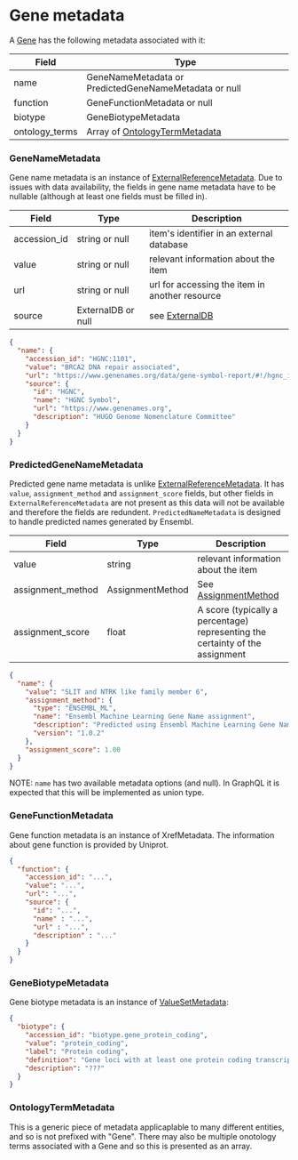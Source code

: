 # Gene metadata

A [Gene](./gene.md) has the following metadata associated with it:

| Field          | Type                                                       |
|----------------|------------------------------------------------------------|
| name           | GeneNameMetadata or PredictedGeneNameMetadata or null      |
| function       | GeneFunctionMetadata or null                               |
| biotype        | GeneBiotypeMetadata                                        |
| ontology_terms | Array of [OntologyTermMetadata](./generic_metadata.md)     |


### GeneNameMetadata
Gene name metadata is an instance of [ExternalReferenceMetadata](./metadata.md). Due to issues with data availability, the fields in gene name metadata have to be nullable (although at least one fields must be filled in).

| Field          | Type                 | Description                                     |
|----------------|----------------------|-------------------------------------------------|
| accession_id   | string or null       | item's identifier in an external database       |
| value          | string or null       | relevant information about the item             |
| url            | string or null       | url for accessing the item in another resource  |
| source         | ExternalDB or null   | see [ExternalDB](./external_db.md)              |


```json
{
  "name": {
    "accession_id": "HGNC:1101",
    "value": "BRCA2 DNA repair associated",
    "url": "https://www.genenames.org/data/gene-symbol-report/#!/hgnc_id/HGNC:1101",
    "source": {
      "id": "HGNC",
      "name": "HGNC Symbol",
      "url": "https://www.genenames.org",
      "description": "HUGO Genome Nomenclature Committee"
    }
  }
}
```

### PredictedGeneNameMetadata
Predicted gene name metadata is unlike [ExternalReferenceMetadata](./metadata.md). It has `value`, `assignment_method` and `assignment_score` fields, but other fields in `ExternalReferenceMetadata` are not present as this data will not be available and therefore the fields are redundent. `PredictedNameMetadata` is designed to handle predicted names generated by Ensembl.

| Field             | Type              | Description                                                                     |
|-------------------|-------------------|---------------------------------------------------------------------------------|
| value             | string            | relevant information about the item                                             |
| assignment_method | AssignmentMethod  | See [AssignmentMethod](./assignment_method.md)                                  |
| assignment_score  | float             | A score (typically a percentage) representing the certainty of the assignment   |

```json
{
  "name": {
    "value": "SLIT and NTRK like family member 6",
    "assignment_method": {
      "type": "ENSEMBL_ML",
      "name": "Ensembl Machine Learning Gene Name assignment",
      "description": "Predicted using Ensembl Machine Learning Gene Name assignment method",
      "version": "1.0.2"
    },
    "assignment_score": 1.00
  }
}
```


NOTE: `name` has two available metadata options (and null).  In GraphQL it is expected that this will be implemented as union type.


### GeneFunctionMetadata
Gene function metadata is an instance of XrefMetadata. The information about gene function is provided by Uniprot.

```json
{
  "function": {
    "accession_id": "...",
    "value": "...",
    "url": "...",
    "source": {
      "id": "...",
      "name" : "...",
      "url" : "...",
      "description" : "..."
    }
  }
}
```

### GeneBiotypeMetadata
Gene biotype metadata is an instance of [ValueSetMetadata](./metadata.md):

```json
{
  "biotype": {
    "accession_id": "biotype.gene_protein_coding",
    "value": "protein_coding",
    "label": "Protein coding",
    "definition": "Gene loci with at least one protein coding transcript.",
    "description": "???"
  }
}
```
### OntologyTermMetadata
This is a generic piece of metadata applicaplable to many different entities, and so is not prefixed with "Gene".  There may also be multiple onotology terms associated with a Gene and so this is presented as an array.
